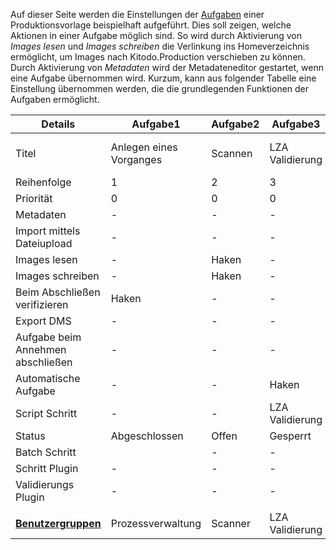 Auf dieser Seite werden die Einstellungen der [Aufgaben](https://github.com/kitodo/kitodo-production/wiki/Aufgaben) einer Produktionsvorlage beispielhaft aufgeführt. Dies soll zeigen, welche Aktionen in einer Aufgabe möglich sind. So wird durch Aktivierung von _Images lesen_ und _Images schreiben_ die Verlinkung ins Homeverzeichnis ermöglicht, um Images nach Kitodo.Production verschieben zu können. Durch Aktivierung von _Metadaten_ wird der Metadateneditor gestartet, wenn eine Aufgabe übernommen wird.
Kurzum, kann aus folgender Tabelle eine Einstellung übernommen werden, die die grundlegenden Funktionen der Aufgaben ermöglicht. 


| Details | Aufgabe1 | Aufgabe2 | Aufgabe3 | Aufgabe4 | Aufgabe5 | Aufgabe6 |
| ------------- | ------------- | ------------- | ------------- | ------------- | ------------- | ------------- |
| Titel  | Anlegen eines Vorganges  | Scannen  | LZA Validierung  | Erfassen der Meta- und Strukturdaten  | OCR durchführen  | Export / Import in das DMS |
| Reihenfolge | 1 | 2 | 3 | 4 | 5 | 6 |
| Priorität | 0 | 0 | 0 | 0 | 0 | 0 |
| Metadaten | - | - | - | Haken | - | - |
| Import mittels Dateiupload | - | - | - | - | - | - |
| Images lesen | - | Haken | - | - | - | - |
| Images schreiben | - | Haken | - | - | - | - |
| Beim Abschließen verifizieren | Haken | - | - | Haken | - | - |
| Export DMS | - | - | - | - | - | Haken |
| Aufgabe beim Annehmen abschließen | - | - | - | - | - | - |
| Automatische Aufgabe | - | - | Haken | - | Haken | Haken |
| Script Schritt | - | - | LZA Validierung | - | OCR | - |
| Status | Abgeschlossen | Offen | Gesperrt | Gesperrt | Gesperrt | Gesperrt |
| Batch Schritt || - | - | - | - | - | - |
| Schritt Plugin | - | - | - | - | - | - |
| Validierungs Plugin | - | - | - | - | - | - |
|   |   |   |   |   |   |   |
| **[Benutzergruppen](https://github.com/kitodo/kitodo-production/wiki/Benutzergruppen)** | Prozessverwaltung | Scanner | LZA Validierung | Metadaten | OCR | Import DMS |